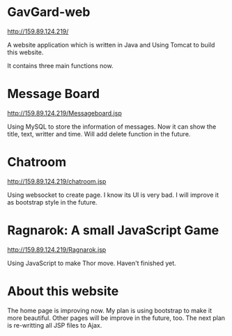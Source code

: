# GavGard-web

http://159.89.124.219/

A website application which is written in Java and Using Tomcat to build this website.

It contains three main functions now.

# Message Board

http://159.89.124.219/Messageboard.jsp

Using MySQL to store the information of messages. Now it can show the title, text, writter and time. 
Will add delete function in the future.

# Chatroom 
http://159.89.124.219/chatroom.jsp

Using websocket to create page.
I know its UI is very bad. I will improve it as bootstrap style in the future.

# Ragnarok: A small JavaScript Game 
http://159.89.124.219/Ragnarok.jsp

Using JavaScript to make Thor move. Haven't finished yet.

# About this website
The home page is improving now. My plan is using bootstrap to make it more beautiful.
Other pages will be improve in the future, too.
The next plan is re-writting all JSP files to Ajax.
